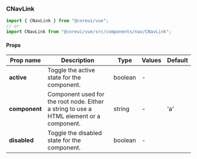 ### CNavLink

```jsx
import { CNavLink } from "@coreui/vue";
// or
import CNavLink from "@coreui/vue/src/components/nav/CNavLink";
```

#### Props

| Prop name     | Description                                                                             | Type    | Values | Default |
| ------------- | --------------------------------------------------------------------------------------- | ------- | ------ | ------- |
| **active**    | Toggle the active state for the component.                                              | boolean | -      |         |
| **component** | Component used for the root node. Either a string to use a HTML element or a component. | string  | -      | 'a'     |
| **disabled**  | Toggle the disabled state for the component.                                            | boolean | -      |         |
